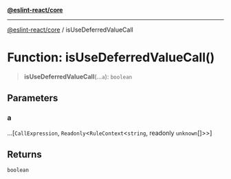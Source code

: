 [**@eslint-react/core**](../README.md)

***

[@eslint-react/core](../README.md) / isUseDeferredValueCall

# Function: isUseDeferredValueCall()

> **isUseDeferredValueCall**(...`a`): `boolean`

## Parameters

### a

...[`CallExpression`, `Readonly`\<`RuleContext`\<`string`, readonly `unknown`[]\>\>]

## Returns

`boolean`
